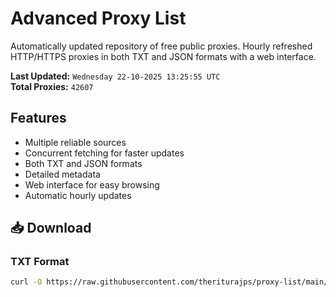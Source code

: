 # Advanced Proxy List

Automatically updated repository of free public proxies. Hourly refreshed HTTP/HTTPS proxies in both TXT and JSON formats with a web interface.

**Last Updated:** `Wednesday 22-10-2025 13:25:55 UTC`  
**Total Proxies:** `42607`

## Features
- Multiple reliable sources
- Concurrent fetching for faster updates
- Both TXT and JSON formats
- Detailed metadata
- Web interface for easy browsing
- Automatic hourly updates

## 📥 Download

### TXT Format
```bash
curl -O https://raw.githubusercontent.com/theriturajps/proxy-list/main/proxies.txt
